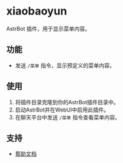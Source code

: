 # xiaobaoyun

AstrBot 插件，用于显示菜单内容。

## 功能

- 发送 `/菜单` 指令，显示预定义的菜单内容。

## 使用

1. 将插件目录克隆到你的AstrBot插件目录中。
2. 启动AstrBot并在WebUI中启用此插件。
3. 在聊天平台中发送 `/菜单` 指令查看菜单内容。

## 支持

- [帮助文档](https://astrbot.app)
